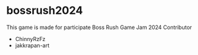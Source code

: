 # bossrush2024
This game is made for participate Boss Rush Game Jam 2024
Contributor
 - ChinnyRzFz
 - jakkrapan-art
